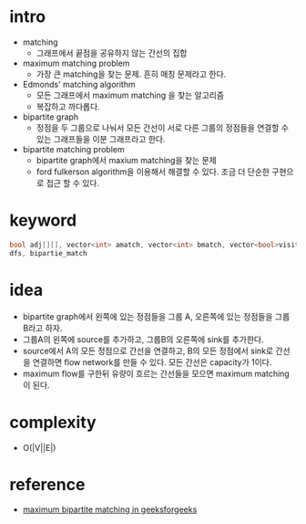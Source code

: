 # intro

- matching
  - 그래프에서 끝점을 공유하지 않는 간선의 집합
- maximum matching problem
  - 가장 큰 matching을 찾는 문제. 흔히 매칭 문제라고 한다.
- Edmonds' matching algorithm
  - 모든 그래프에서 maximum matching 을 찾는 알고리즘
  - 복잡하고 까다롭다.
- bipartite graph
  - 정점을 두 그룹으로 나눠서 모든 간선이 서로 다른 그룹의 정점들을
    연결할 수 있는 그래프들을 이분 그래프라고 한다.
- bipartite matching problem
  - bipartite graph에서 maxium matching을 찾는 문제
  - ford fulkerson algorithm을 이용해서 해결할 수 있다.
    조금 더 단순한 구현으로 접근 할 수 있다.

# keyword

```cpp
bool adj[][], vector<int> amatch, vector<int> bmatch, vector<bool>visited
dfs, bipartie_match
```

# idea

- bipartite graph에서 왼쪽에 있는 정점들을 그룹 A,
  오른쪽에 있는 정점들을 그룹 B라고 하자.
- 그룹A의 왼쪽에 source를 추가하고, 그룹B의 오른쪽에 sink를 추가한다.
- source에서 A의 모든 정점으로 간선을 연결하고, B의 모든 정점에서 sink로
  간선을 연결하면 flow network를 만들 수 있다.
  모든 간선은 capacity가 1이다.
- maximum flow를 구한뒤 유량이 흐르는 간선들을 모으면
  maximum matching이 된다.  

# complexity

- O(|V||E|)

# reference

- [maximum bipartite matching in geeksforgeeks](http://www.geeksforgeeks.org/maximum-bipartite-matching/)